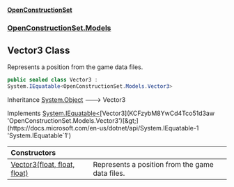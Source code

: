 #### [OpenConstructionSet](index 'index')
### [OpenConstructionSet.Models](index#OpenConstructionSet_Models 'OpenConstructionSet.Models')
## Vector3 Class
Represents a position from the game data files.  
```csharp
public sealed class Vector3 :
System.IEquatable<OpenConstructionSet.Models.Vector3>
```

Inheritance [System.Object](https://docs.microsoft.com/en-us/dotnet/api/System.Object 'System.Object') &#129106; Vector3  

Implements [System.IEquatable&lt;](https://docs.microsoft.com/en-us/dotnet/api/System.IEquatable-1 'System.IEquatable`1')[Vector3](KCFzybM8YwCd4Tco51d3aw 'OpenConstructionSet.Models.Vector3')[&gt;](https://docs.microsoft.com/en-us/dotnet/api/System.IEquatable-1 'System.IEquatable`1')  

| Constructors | |
| :--- | :--- |
| [Vector3(float, float, float)](8GhctYWQ0wF+GofViBIiHQ 'OpenConstructionSet.Models.Vector3.Vector3(float, float, float)') | Represents a position from the game data files.<br/> |
